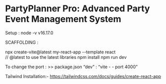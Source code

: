 # PartyPlanner Pro: Advanced Party Event Management System

Setup : 
node -v
v16.17.0

SCAFFOLDING : 

npx create-vite@latest my-react-app --template react     
// @latest to use the latest libraries
npm install
npm run dev

To change the port :  >> package.json
“dev” : “vite - - port 4000”

Tailwind Installation:-
https://tailwindcss.com/docs/guides/create-react-app
